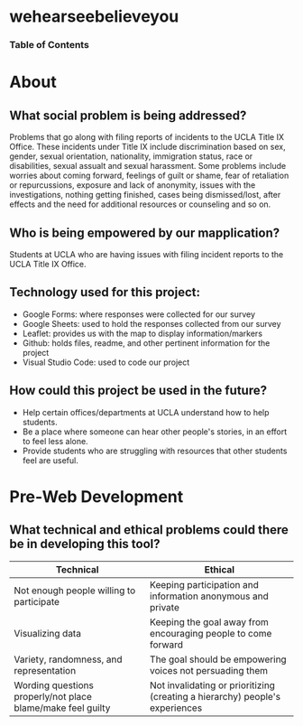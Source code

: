 # wehearseebelieveyou
### Table of Contents
# About
## What social problem is being addressed?
Problems that go along with filing reports of incidents to the UCLA Title IX Office. These incidents under Title IX include discrimination based on sex, gender, sexual orientation, nationality, immigration status, race or disabilities, sexual assualt and sexual harassment. Some problems include worries about coming forward, feelings of guilt or shame, fear of retaliation or repurcussions, exposure and lack of anonymity, issues with the investigations, nothing getting finished, cases being dismissed/lost, after effects and the need for additional resources or counseling and so on.
## Who is being empowered by our mapplication?
Students at UCLA who are having issues with filing incident reports to the UCLA Title IX Office.
## Technology used for this project:
* Google Forms: where responses were collected for our survey
* Google Sheets: used to hold the responses collected from our survey
* Leaflet: provides us with the map to display information/markers
* Github: holds files, readme, and other pertinent information for the project
* Visual Studio Code: used to code our project
## How could this project be used in the future?
* Help certain offices/departments at UCLA understand how to help students.
* Be a place where someone can hear other people's stories, in an effort to feel less alone.
* Provide students who are struggling with resources that other students feel are useful.

# Pre-Web Development
## What technical and ethical problems could there be in developing this tool?
**Technical** | **Ethical**
----------|----------
Not enough people willing to participate | Keeping participation and information anonymous and private
Visualizing data | Keeping the goal away from encouraging people to come forward
Variety, randomness, and representation | The goal should be empowering voices not persuading them
Wording questions properly/not place blame/make feel guilty | Not invalidating or prioritizing (creating a hierarchy) people's experiences

